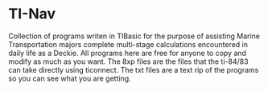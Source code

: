 # TI-Nav
Collection of programs writen in TIBasic for the purpose of assisting Marine Transportation majors complete multi-stage calculations encountered in daily life as a Deckie. All programs here are free for anyone to copy and modify as much as you want. The 8xp files are the files that the ti-84/83 can take directly using ticonnect. The txt files are a text rip of the programs so you can see what you are getting.


